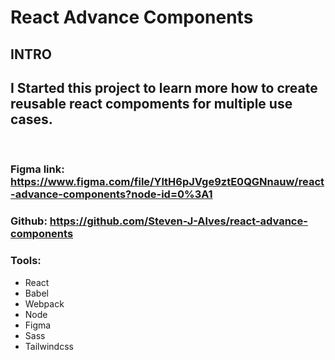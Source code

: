 # **React Advance Components**
## **INTRO**
I Started this project to learn more how to create reusable react compoments for multiple use cases.
---
<br>

### **Figma link**: https://www.figma.com/file/YltH6pJVge9ztE0QGNnauw/react-advance-components?node-id=0%3A1
### **Github**: https://github.com/Steven-J-Alves/react-advance-components
### **Tools**:
  - React
  - Babel
  - Webpack
  - Node
  - Figma
  - Sass
  - Tailwindcss
